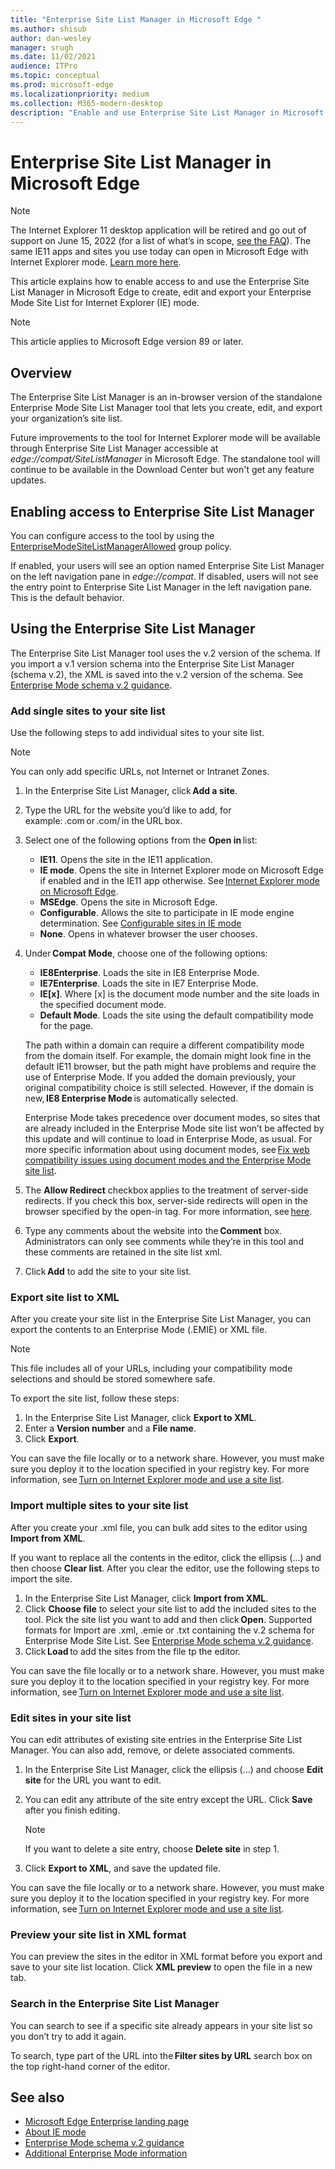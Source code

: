 ```yaml
---
title: "Enterprise Site List Manager in Microsoft Edge "
ms.author: shisub
author: dan-wesley
manager: srugh
ms.date: 11/02/2021
audience: ITPro
ms.topic: conceptual
ms.prod: microsoft-edge
ms.localizationpriority: medium
ms.collection: M365-modern-desktop
description: "Enable and use Enterprise Site List Manager in Microsoft Edge "
---
```


# Enterprise Site List Manager in Microsoft Edge

>[!Note]
> The Internet Explorer 11 desktop application will be retired and go out of support on June 15, 2022 (for a list of what’s in scope, [see the FAQ](https://techcommunity.microsoft.com/t5/windows-it-pro-blog/internet-explorer-11-desktop-app-retirement-faq/ba-p/2366549)). The same IE11 apps and sites you use today can open in Microsoft Edge with Internet Explorer mode. [Learn more here](https://blogs.windows.com/windowsexperience/2021/05/19/the-future-of-internet-explorer-on-windows-10-is-in-microsoft-edge/).

This article explains how to enable access to and use the Enterprise Site List Manager in Microsoft Edge to create, edit and export your Enterprise Mode Site List for Internet Explorer (IE) mode.

> [!NOTE]
> This article applies to Microsoft Edge version 89 or later.

## Overview

The Enterprise Site List Manager is an in-browser version of the standalone Enterprise Mode Site List Manager tool that lets you create, edit, and export your organization’s site list.

Future improvements to the tool for Internet Explorer mode will be available through Enterprise Site List Manager accessible at *edge://compat/SiteListManager* in Microsoft Edge. The standalone tool will continue to be available in the Download Center but won't get any feature updates.

## Enabling access to Enterprise Site List Manager

You can configure access to the tool by using the [EnterpriseModeSiteListManagerAllowed](./microsoft-edge-policies.md#enterprisemodesitelistmanagerallowed) group policy.

If enabled, your users will see an option named Enterprise Site List Manager on the left navigation pane in *edge://compat*. 
If disabled, users will not see the entry point to Enterprise Site List Manager in the left navigation pane. This is the default behavior.

## Using the Enterprise Site List Manager

The Enterprise Site List Manager tool uses the v.2 version of the schema. If you import a v.1 version schema into the Enterprise Site List Manager (schema v.2), the XML is saved into the v.2 version of the schema. See [Enterprise Mode schema v.2 guidance](/internet-explorer/ie11-deploy-guide/enterprise-mode-schema-version-2-guidance).

### Add single sites to your site list  

Use the following steps to add individual sites to your site list.

> [!NOTE]
> You can only add specific URLs, not Internet or Intranet Zones.

1. In the Enterprise Site List Manager, click **Add a site**.
2. Type the URL for the website you’d like to add, for example: <domain>.com or <domain>.com/<path> in the URL box.
3. Select one of the following options from the **Open in** list:

   - **IE11**. Opens the site in the IE11 application.
   - **IE mode**. Opens the site in Internet Explorer mode on Microsoft Edge if enabled and in the IE11 app otherwise. See [Internet Explorer mode on Microsoft Edge](./edge-ie-mode.md).
   - **MSEdge**. Opens the site in Microsoft Edge.
   - **Configurable**. Allows the site to participate in IE mode engine determination. See [Configurable sites in IE mode](./edge-learnmore-configurable-sites-ie-mode.md)
   - **None**. Opens in whatever browser the user chooses.  

4. Under **Compat Mode**, choose one of the following options:

   - **IE8Enterprise**. Loads the site in IE8 Enterprise Mode.
   - **IE7Enterprise**. Loads the site in IE7 Enterprise Mode.
   - **IE[x]**. Where [x] is the document mode number and the site loads in the specified document mode.
   - **Default Mode**. Loads the site using the default compatibility mode for the page.

   The path within a domain can require a different compatibility mode from the domain itself. For example, the domain might look fine in the default IE11 browser, but the path might have problems and require the use of Enterprise Mode. If you added the domain previously, your original compatibility choice is still selected. However, if the domain is new, **IE8 Enterprise Mode** is automatically selected.

   Enterprise Mode takes precedence over document modes, so sites that are already included in the Enterprise Mode site list won’t be affected by this update and will continue to load in Enterprise Mode, as usual. For more specific information about using document modes, see [Fix web compatibility issues using document modes and the Enterprise Mode site list](/internet-explorer/ie11-deploy-guide/fix-compat-issues-with-doc-modes-and-enterprise-mode-site-list).

5. The **Allow Redirect** checkbox applies to the treatment of server-side redirects. If you check this box, server-side redirects will open in the browser specified by the open-in tag. For more information, see [here](/internet-explorer/ie11-deploy-guide/enterprise-mode-schema-version-2-guidance#updated-schema-attributes).
6. Type any comments about the website into the **Comment** box. Administrators can only see comments while they’re in this tool and these comments are retained in the site list xml.
7. Click **Add** to add the site to your site list.

### Export site list to XML

After you create your site list in the Enterprise Site List Manager, you can export the contents to an Enterprise Mode (.EMIE) or XML file. 

> [!NOTE]
> This file includes all of your URLs, including your compatibility mode selections and should be stored somewhere safe.

To export the site list, follow these steps:

1. In the Enterprise Site List Manager, click **Export to XML**.
2. Enter a **Version number** and a **File name**.
3. Click **Export**.

You can save the file locally or to a network share. However, you must make sure you deploy it to the location specified in your registry key. For more information, see [Turn on Internet Explorer mode and use a site list](./edge-ie-mode-policies.md).

### Import multiple sites to your site list

After you create your .xml file, you can bulk add sites to the editor using **Import from XML**.

If you want to replace all the contents in the editor, click  the ellipsis (…) and then choose **Clear list**. After you clear the editor, use the following steps to import the site.

1. In the Enterprise Site List Manager, click **Import from XML**. 
2. Click **Choose file** to select your site list to add the included sites to the tool. Pick the site list you want to add and then click **Open**. Supported formats for Import are .xml, .emie or .txt containing the v.2 schema for Enterprise Mode Site List. See [Enterprise Mode schema v.2 guidance](/internet-explorer/ie11-deploy-guide/enterprise-mode-schema-version-2-guidance).
3. Click **Load** to add the sites from the file tp the editor.

You can save the file locally or to a network share. However, you must make sure you deploy it to the location specified in your registry key. For more information, see [Turn on Internet Explorer mode and use a site list](./edge-ie-mode-policies.md).

### Edit sites in your site list

 You can edit attributes of existing site entries in the Enterprise Site List Manager. You can also add, remove, or delete associated comments.

1. In the Enterprise Site List Manager, click the ellipsis (…) and choose **Edit site** for the URL you want to edit.
2. You can edit any attribute of the site entry except the URL. Click **Save** after you finish editing.

   > [!NOTE]
   > If you want to delete a site entry, choose **Delete site** in step 1.

3. Click **Export to XML**, and save the updated file.

You can save the file locally or to a network share. However, you must make sure you deploy it to the location specified in your registry key. For more information, see [Turn on Internet Explorer mode and use a site list](./edge-ie-mode-policies.md).

### Preview your site list in XML format

You can preview the sites in the editor in XML format before you export and save to your site list location. Click **XML preview** to open the file in a new tab.

### Search in the Enterprise Site List Manager

You can search to see if a specific site already appears in your site list so you don’t try to add it again.

To search, type part of the URL into the **Filter sites by URL** search box on the top right-hand corner of the editor.

## See also

- [Microsoft Edge Enterprise landing page](https://aka.ms/EdgeEnterprise)
- [About IE mode](./edge-ie-mode.md)
- [Enterprise Mode schema v.2 guidance](/internet-explorer/ie11-deploy-guide/enterprise-mode-schema-version-2-guidance)
- [Additional Enterprise Mode information](/internet-explorer/ie11-deploy-guide/enterprise-mode-overview-for-ie11)